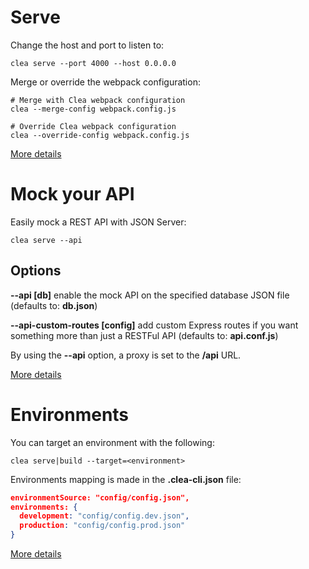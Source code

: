 # Serve

Change the host and port to listen to:

```clea
clea serve --port 4000 --host 0.0.0.0
```

Merge or override the webpack configuration:

```clea
# Merge with Clea webpack configuration
clea --merge-config webpack.config.js

# Override Clea webpack configuration
clea --override-config webpack.config.js
```

<span class="no-print">[More details](https://github.com/groupe-sii/clea-cli/blob/master/docs/serve.md)</span>

# Mock your API

Easily mock a REST API with JSON Server:

```clea
clea serve --api
```

## Options

**--api [db]** enable the mock API on the specified database JSON file (defaults to: **db.json**)

**--api-custom-routes [config]** add custom Express routes if you want something more than just a RESTFul API (defaults to: **api.conf.js**)

By using the **--api** option, a proxy is set to the **/api** URL.

<span class="no-print">[More details](https://github.com/groupe-sii/clea-cli/blob/master/docs/more/api.md)</span>

# Environments

You can target an environment with the following:

```clea
clea serve|build --target=<environment>
```

Environments mapping is made in the **.clea-cli.json** file:

```json
environmentSource: "config/config.json",
environments: {
  development: "config/config.dev.json",
  production: "config/config.prod.json"
}
```
<span class="no-print">[More details](https://github.com/groupe-sii/clea-cli/blob/master/docs/more/environments.md)</span>
